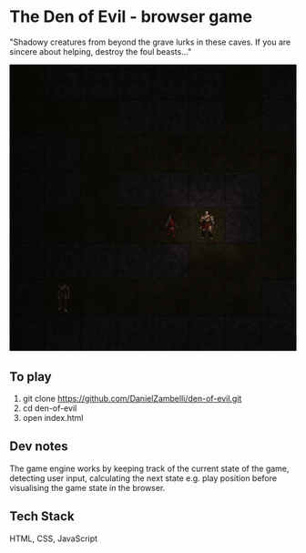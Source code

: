 # The Den of Evil - browser game
"Shadowy creatures from beyond the grave lurks in these caves. If you are sincere about helping, destroy the foul beasts..."  
  
![](./assets/preview.png "Preview")

## To play
1) git clone https://github.com/DanielZambelli/den-of-evil.git
2) cd den-of-evil  
2) open index.html

## Dev notes
The game engine works by keeping track of the current state of the game, detecting user input, calculating the next state e.g. play position before visualising the game state in the browser.  

## Tech Stack
HTML, CSS, JavaScript
